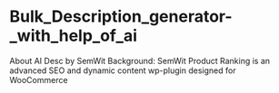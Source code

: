 # Bulk_Description_generator-_with_help_of_ai
About AI Desc by SemWit  Background: SemWit Product Ranking is an advanced SEO and dynamic content wp-plugin designed for WooCommerce
